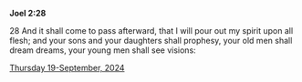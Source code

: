 **Joel 2:28**

28 And it shall come to pass afterward, that I will pour out my spirit upon all flesh; and your sons and your daughters shall prophesy, your old men shall dream dreams, your young men shall see visions:

[Thursday 19-September, 2024](https://getbible.life/kjv/Joel/2/28)
